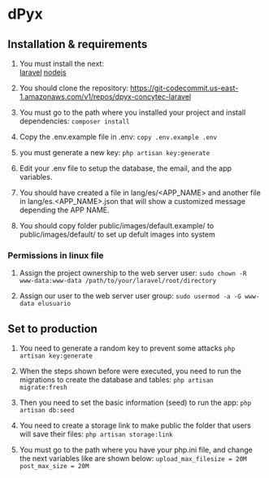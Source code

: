 # dPyx

## Installation & requirements

1. You must install the next:  
[laravel](https://laravel.com/docs/8.x/installation)
[nodejs](https://nodejs.org/es/)

2. You should clone the repository:
https://git-codecommit.us-east-1.amazonaws.com/v1/repos/dpyx-concytec-laravel

3. You must go to the path where you installed your project and install dependencies:
`composer install`

4. Copy the .env.example file in .env:
`copy .env.example .env`

5. you must generate a new key:
`php artisan key:generate`

6. Edit your .env file to setup the database, the email, and the app variables.

7. You should have created a file in lang/es/<APP_NAME> and another file in lang/es.<APP_NAME>.json that will show a customized message depending the APP NAME.

8. You should copy folder public/images/default.example/ to public/images/default/ to set up defult images into system

### Permissions in linux file

1. Assign the project ownership to the web server user:
`sudo chown -R www-data:www-data /path/to/your/laravel/root/directory`

2. Assign our user to the web server user group:
`sudo usermod -a -G www-data elusuario`

## Set to production

1. You need to generate a random key to prevent some attacks
`php artisan key:generate`

2. When the steps shown before were executed, you need to run the migrations to create the database and tables:
`php artisan migrate:fresh`

3. Then you need to set the basic information (seed) to run the app:
`php artisan db:seed`

4. You need to create a storage link to make public the folder that users will save their files:
`php artisan storage:link`

5. You must go to the path where you have your php.ini file, and change the next variables like are shown below:
`upload_max_filesize = 20M`
`post_max_size = 20M`